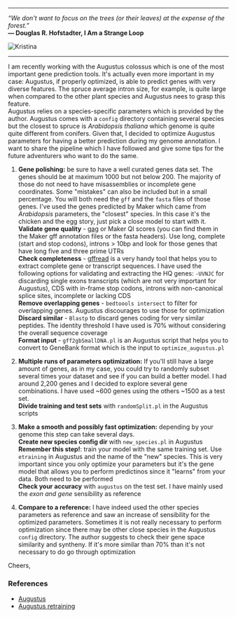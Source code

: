 *******

*“We don't want to focus on the trees (or their leaves) at the expense of the forest.”*         
**― Douglas R. Hofstadter, I Am a Strange Loop**

![Kristina](img/IMG_20180701_124136trees.jpg)

***************

I am recently working with the Augustus colossus which is one of the most important gene prediction tools. It's actually even more important in my case: Augustus, if properly optimized, is able to predict genes with very diverse features. The spruce average intron size, for example, is quite large when compared to the other plant species and Augustus nees to grasp this feature.    
Augustus relies on a species-specific parameters which is provided by the author. Augustus comes with a ```config``` directory containing several species but the closest to spruce is *Arabidopsis thaliana* which genome is quite quite different from conifers. Given that, I decided to optimize Augustus parameters for having a better prediction during my genome annotation. I want to share the pipeline which I have followed and give some tips for the future adventurers who want to do the same.

1. **Gene polishing:** be sure to have a well curated genes data set. The genes should be at maximum 1000 but not below 200. The majority of those do not need to have misassemblies or incomplete gene coordinates. Some "mistakes" can also be included but in a small percentage. You will both need the ```gff``` and the ```fasta``` files of those genes. I've used the genes predicted by Maker which came from *Arabidopsis* parameters, the "closest" species. In this case it's the chicken and the egg story, just pick a close model to start with it.        
  **Validate gene quality** - [gag](https://github.com/genomeannotation/GAG) or Maker QI scores (you can find them in the Maker gff annotation files or the fasta headers). Use long, complete (start and stop codons), introns > 10bp and look for those genes that have long five and three prime UTRs    
  **Check completeness** - [gffread](https://github.com/gpertea/gffread) is a very handy tool that helps you to extract complete gene or transcript sequences. I have used the following options for validating and extracting the HQ genes: ```-UVNJC``` for discarding single exons transcripts (which are not very important for Augustus), CDS with in-frame stop codons, introns with non-canonical splice sites, incomplete or lacking CDS     
  **Remove overlapping genes** - ```bedtoools intersect``` to filter for overlapping genes. Augustus discourages to use those for optimization          
  **Discard similar** - ```Blastp``` to discard genes coding for very similar peptides. The identity threshold I have used is 70% without considering the overall sequence coverage     
  **Format input** - ```gff2gbSmallDNA.pl``` is an Augustus script that helps you to convert to GeneBank format which is the input to ```optimize_augustus.pl```

2. **Multiple runs of parameters optimization:** If you'll still have a large amount of genes, as in my case, you could try to randomly subset several times your dataset and see if you can build a better model. I had around 2,200 genes and I decided to explore several gene combinations. I have used ~600 genes using the others ~1500 as a test set.     
  **Divide training and test sets** with ```randomSplit.pl``` in the Augustus scripts

3. **Make a smooth and possibly fast optimization:** depending by your genome this step can take several days.     
  **Create new species config dir** with ```new_species.pl``` in Augustus        
  **Remember this step!**: train your model with the same training set. Use ```etraining``` in Augustus and the name of the "new" species. This is very important since you only optimize your parameters but it's the gene model that allows you to perform predictinos since it "learns" from your data. Both need to be performed                    
  **Check your accuracy** with ```augustus``` on the test set. I have mainly used the *exon and gene* sensibility as reference

4. **Compare to a reference:** I have indeed used the other species parameters as reference and saw an increase of sensibility for the optimized parameters. Sometimes it is not really necessary to perform optimization since there may be other close species in the Augustus ```config``` directory. The author suggests to check their gene space similarity and syntheny. If it's more similar than 70% than it's not necessary to do go through optimization

Cheers,

### References

- [Augustus](http://bioinf.uni-greifswald.de/augustus/)        
- [Augustus retraining](http://augustus.gobics.de/binaries/retraining.html)
